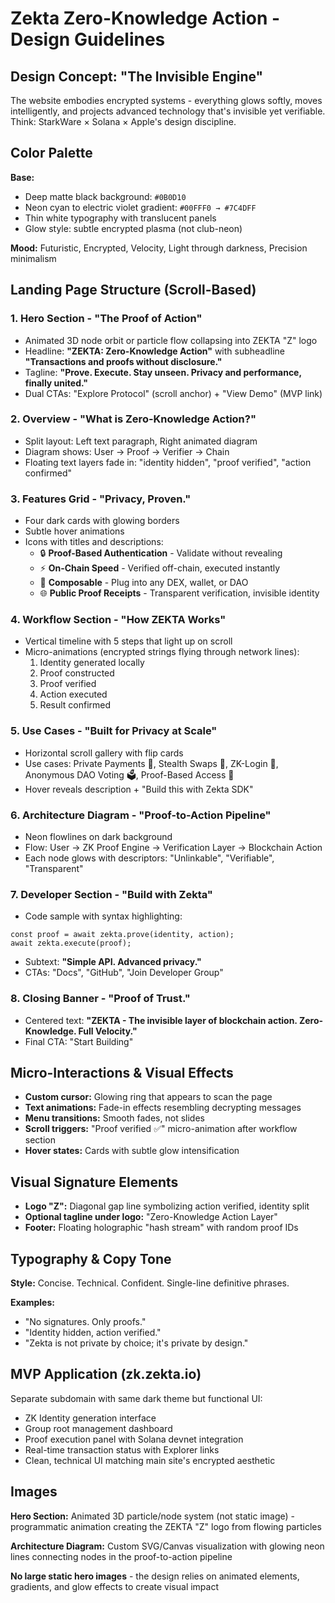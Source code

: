 # Zekta Zero-Knowledge Action - Design Guidelines

## Design Concept: "The Invisible Engine"

The website embodies encrypted systems - everything glows softly, moves intelligently, and projects advanced technology that's invisible yet verifiable. Think: StarkWare × Solana × Apple's design discipline.

## Color Palette

**Base:**
- Deep matte black background: `#0B0D10`
- Neon cyan to electric violet gradient: `#00FFF0 → #7C4DFF`
- Thin white typography with translucent panels
- Glow style: subtle encrypted plasma (not club-neon)

**Mood:** Futuristic, Encrypted, Velocity, Light through darkness, Precision minimalism

## Landing Page Structure (Scroll-Based)

### 1. Hero Section - "The Proof of Action"
- Animated 3D node orbit or particle flow collapsing into ZEKTA "Z" logo
- Headline: **"ZEKTA: Zero-Knowledge Action"** with subheadline **"Transactions and proofs without disclosure."**
- Tagline: **"Prove. Execute. Stay unseen. Privacy and performance, finally united."**
- Dual CTAs: "Explore Protocol" (scroll anchor) + "View Demo" (MVP link)

### 2. Overview - "What is Zero-Knowledge Action?"
- Split layout: Left text paragraph, Right animated diagram
- Diagram shows: User → Proof → Verifier → Chain
- Floating text layers fade in: "identity hidden", "proof verified", "action confirmed"

### 3. Features Grid - "Privacy, Proven."
- Four dark cards with glowing borders
- Subtle hover animations
- Icons with titles and descriptions:
  - 🔒 **Proof-Based Authentication** - Validate without revealing
  - ⚡ **On-Chain Speed** - Verified off-chain, executed instantly
  - 🧩 **Composable** - Plug into any DEX, wallet, or DAO
  - 🌐 **Public Proof Receipts** - Transparent verification, invisible identity

### 4. Workflow Section - "How ZEKTA Works"
- Vertical timeline with 5 steps that light up on scroll
- Micro-animations (encrypted strings flying through network lines):
  1. Identity generated locally
  2. Proof constructed
  3. Proof verified
  4. Action executed
  5. Result confirmed

### 5. Use Cases - "Built for Privacy at Scale"
- Horizontal scroll gallery with flip cards
- Use cases: Private Payments 💸, Stealth Swaps 💱, ZK-Login 🔐, Anonymous DAO Voting 🗳️, Proof-Based Access 🔭
- Hover reveals description + "Build this with Zekta SDK"

### 6. Architecture Diagram - "Proof-to-Action Pipeline"
- Neon flowlines on dark background
- Flow: User → ZK Proof Engine → Verification Layer → Blockchain Action
- Each node glows with descriptors: "Unlinkable", "Verifiable", "Transparent"

### 7. Developer Section - "Build with Zekta"
- Code sample with syntax highlighting:
```
const proof = await zekta.prove(identity, action);
await zekta.execute(proof);
```
- Subtext: **"Simple API. Advanced privacy."**
- CTAs: "Docs", "GitHub", "Join Developer Group"

### 8. Closing Banner - "Proof of Trust."
- Centered text: **"ZEKTA - The invisible layer of blockchain action. Zero-Knowledge. Full Velocity."**
- Final CTA: "Start Building"

## Micro-Interactions & Visual Effects

- **Custom cursor:** Glowing ring that appears to scan the page
- **Text animations:** Fade-in effects resembling decrypting messages
- **Menu transitions:** Smooth fades, not slides
- **Scroll triggers:** "Proof verified ✅" micro-animation after workflow section
- **Hover states:** Cards with subtle glow intensification

## Visual Signature Elements

- **Logo "Z":** Diagonal gap line symbolizing action verified, identity split
- **Optional tagline under logo:** "Zero-Knowledge Action Layer"
- **Footer:** Floating holographic "hash stream" with random proof IDs

## Typography & Copy Tone

**Style:** Concise. Technical. Confident. Single-line definitive phrases.

**Examples:**
- "No signatures. Only proofs."
- "Identity hidden, action verified."
- "Zekta is not private by choice; it's private by design."

## MVP Application (zk.zekta.io)

Separate subdomain with same dark theme but functional UI:
- ZK Identity generation interface
- Group root management dashboard
- Proof execution panel with Solana devnet integration
- Real-time transaction status with Explorer links
- Clean, technical UI matching main site's encrypted aesthetic

## Images

**Hero Section:** Animated 3D particle/node system (not static image) - programmatic animation creating the ZEKTA "Z" logo from flowing particles

**Architecture Diagram:** Custom SVG/Canvas visualization with glowing neon lines connecting nodes in the proof-to-action pipeline

**No large static hero images** - the design relies on animated elements, gradients, and glow effects to create visual impact